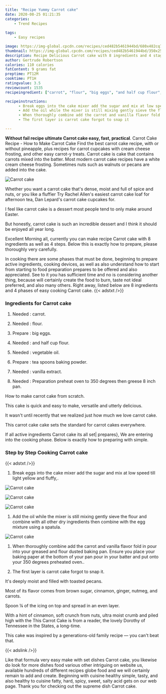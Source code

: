 ```yaml
---
title: "Recipe Yummy Carrot cake"
date: 2020-08-25 01:21:35
categories:
    - Trend Recipes
    
tags:
    - Easy recipes

image: https://img-global.cpcdn.com/recipes/ced482b5461944bd/680x482cq70/carrot-cake-recipe-main-photo.jpg
thumbnail: https://img-global.cpcdn.com/recipes/ced482b5461944bd/350x250cq70/carrot-cake-recipe-main-photo.jpg
description: Recipe Delicious Carrot cake with 8 ingredients and 4 stages of easy cooking.
author: Gertrude Robertson
calories: 110 calories
fatContent: 9 grams fat
preptime: PT12M
cooktime: PT1H
ratingvalue: 3.5
reviewcount: 1535
recipeingredient: ["carrot", "flour", "big eggs", "and half cup flour", "vegetable oil", "tea spoons baking powder", "vanilla extract", "Preparation preheat oven to 350 degrees then greese 8 inch pan"]

recipeinstructions: 
      - Break eggs into the cake mixer add the sugar and mix at low speed till light yellow and fluffy 
      - Add the oil while the mixer is still mixing gently sieve the flour and combine with all other dry ingredients then combine with the egg mixture using a spatula 
      - When thoroughly combine add the carrot and vanilla flavor fold in pour into your greased and flour dusted baking pan Ensure you place your baking paper at the bottom of your pan pour in your batter and put onto your 350 degrees preheated oven 
      - The first layer is carrot cake forgot to snap it

---
```




**Without fail recipe ultimate Carrot cake easy, fast, practical**. Carrot Cake Recipe - How to Make Carrot Cake Find the best carrot cake recipe, with or without pineapple, plus recipes for carrot cupcakes with cream cheese frosting, and other easy carrot-y treats. Carrot cake is cake that contains carrots mixed into the batter. Most modern carrot cake recipes have a white cream cheese frosting. Sometimes nuts such as walnuts or pecans are added into the cake.


![Carrot cake](https://img-global.cpcdn.com/recipes/ced482b5461944bd/680x482cq70/carrot-cake-recipe-main-photo.jpg "Carrot cake")



Whether you want a carrot cake that&#39;s dense, moist and full of spice and nuts, or you like a fluffier Try Rachel Allen&#39;s easiest carrot cake loaf for afternoon tea, Dan Lepard&#39;s carrot cake cupcakes for.

I feel like carrot cake is a dessert most people tend to only make around Easter.

But honestly, carrot cake is such an incredible dessert and I think it should be enjoyed all year long.


Excellent Morning all, currently you can make recipe Carrot cake with 8 ingredients as well as 4 steps. Below this is exactly how to prepare, please thoroughly very carefully.

In cooking there are some phases that must be done, beginning to prepare active ingredients, cooking devices, as well as also understand how to start from starting to food preparation prepares to be offered and also appreciated. See to it you has sufficient time and no is considering another thing, because will certainly create the food to burn, taste not ideal preferred, and also many others. Right away, listed below are 8 ingredients and 4 phases of easy cooking Carrot cake.
{{< adstxt />}}

### Ingredients for Carrot cake


1. Needed  : carrot.

1. Needed  : flour.

1. Prepare  : big eggs.

1. Needed  : and half cup flour.

1. Needed  : vegetable oil.

1. Prepare  : tea spoons baking powder.

1. Needed  : vanilla extract.

1. Needed  : Preparation preheat oven to 350 degrees then greese 8 inch pan.


How to make carrot cake from scratch.

This cake is quick and easy to make, versatile and utterly delicious.

It wasn&#39;t until recently that we realized just how much we love carrot cake.

This carrot cake cake sets the standard for carrot cakes everywhere.


If all active ingredients Carrot cake its all set| prepares}, We are entering into the cooking phase. Below is exactly how to preparing with simple.

### Step by Step Cooking Carrot cake

{{< adstxt />}}


1. Break eggs into the cake mixer add the sugar and mix at low speed till light yellow and fluffy,.



![Carrot cake](https://img-global.cpcdn.com/steps/5ec6eddd885a660a/160x128cq70/carrot-cake-recipe-step-1-photo.jpg" "Carrot cake")

![Carrot cake](https://img-global.cpcdn.com/steps/32e4ac502c17deeb/160x128cq70/carrot-cake-recipe-step-1-photo.jpg" "Carrot cake")

![Carrot cake](https://img-global.cpcdn.com/steps/1a0d94625fbf0819/160x128cq70/carrot-cake-recipe-step-1-photo.jpg" "Carrot cake")



1. Add the oil while the mixer is still mixing gently sieve the flour and combine with all other dry ingredients then combine with the egg mixture using a spatula.



![Carrot cake](https://img-global.cpcdn.com/steps/8d6a807d220dbaac/160x128cq70/carrot-cake-recipe-step-2-photo.jpg" "Carrot cake")



1. When thoroughly combine add the carrot and vanilla flavor fold in pour into your greased and flour dusted baking pan. Ensure you place your baking paper at the bottom of your pan pour in your batter and put onto your 350 degrees preheated oven..



1. The first layer is carrot cake forgot to snap it.




It&#39;s deeply moist and filled with toasted pecans.

Most of its flavor comes from brown sugar, cinnamon, ginger, nutmeg, and carrots.

Spoon ¼ of the icing on top and spread in an even layer.

With a hint of cinnamon, soft crunch from nuts, ultra moist crumb and piled high with the This Carrot Cake is from a reader, the lovely Dorothy of Tennessee in the States, a long-time.

This cake was inspired by a generations-old family recipe — you can&#39;t beat that.


{{< adslink />}}

Like that formula very easy make with set dishes Carrot cake, you likewise do look for more dishes food various other intriguing on website us, available hundreds of different recipes globe food and we will certainly remain to add and create. Beginning with cuisine healthy simple, tasty, and also healthy to cuisine fatty, hard, spicy, sweet, salty acid gets on our web page. Thank you for checking out the supreme dish Carrot cake.
